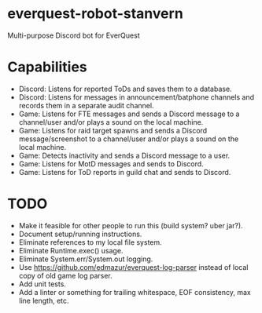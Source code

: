 # everquest-robot-stanvern
Multi-purpose Discord bot for EverQuest

# Capabilities
- Discord: Listens for reported ToDs and saves them to a database.
- Discord: Listens for messages in announcement/batphone channels and records them in a separate audit channel.
- Game: Listens for FTE messages and sends a Discord message to a channel/user and/or plays a sound on the local machine.
- Game: Listens for raid target spawns and sends a Discord message/screenshot to a channel/user and/or plays a sound on the local machine.
- Game: Detects inactivity and sends a Discord message to a user.
- Game: Listens for MotD messages and sends to Discord.
- Game: Listens for ToD reports in guild chat and sends to Discord.

# TODO
- Make it feasible for other people to run this (build system? uber jar?).
- Document setup/running instructions.
- Eliminate references to my local file system.
- Eliminate Runtime.exec() usage.
- Eliminate System.err/System.out logging.
- Use https://github.com/edmazur/everquest-log-parser instead of local copy of old game log parser.
- Add unit tests.
- Add a linter or something for trailing whitespace, EOF consistency, max line length, etc.